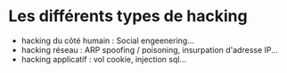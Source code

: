 # Les différents types de hacking

- hacking du côté humain : Social engeenering...
- hacking réseau : ARP spoofing / poisoning, insurpation d'adresse IP...
- hacking applicatif : vol cookie, injection sql...